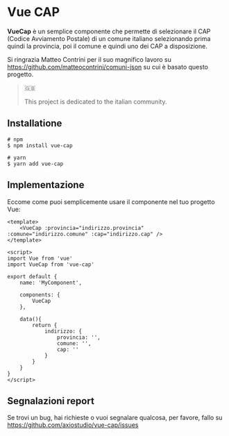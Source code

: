 # Vue CAP

**VueCap** è un semplice componente che permette di selezionare il CAP (Codice Avviamento Postale) di un comune italiano selezionando prima quindi la provincia, poi il comune e quindi uno dei CAP a disposizione.

Si ringrazia Matteo Contrini per il suo magnifico lavoro su https://github.com/matteocontrini/comuni-json su cui è basato questo progetto.

> 🇬🇧 
> 
> This project is dedicated to the italian community.

## Installatione

```shell
# npm
$ npm install vue-cap

# yarn
$ yarn add vue-cap
```

## Implementazione

Eccome come puoi semplicemente usare il componente nel tuo progetto Vue:

```vue
<template>
    <VueCap :provincia="indirizzo.provincia" :comune="indirizzo.comune" :cap="indirizzo.cap" />
</template>

<script>
import Vue from 'vue'
import VueCap from 'vue-cap'

export default {
    name: 'MyComponent',

    components: {
        VueCap
    },

    data(){
        return {
            indirizzo: {
                provincia: '',
                comune: '',
                cap: ''
            }
        }
    }
}
</script>
```

## Segnalazioni report

Se trovi un bug, hai richieste o vuoi segnalare qualcosa, per favore, fallo su https://github.com/axiostudio/vue-cap/issues

